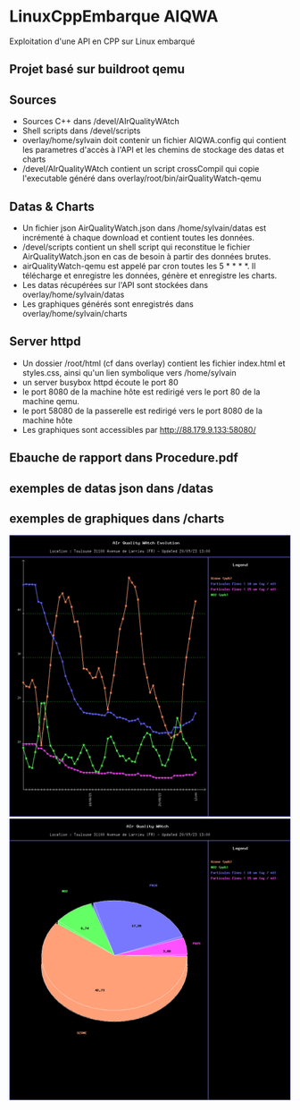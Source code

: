# LinuxCppEmbarque AIQWA
Exploitation d'une API en CPP sur Linux embarqué

## Projet basé sur buildroot qemu
## Sources

* Sources C++ dans /devel/AIrQualityWAtch
* Shell scripts dans /devel/scripts
* overlay/home/sylvain doit contenir un fichier AIQWA.config qui contient les parametres d'accès à l'API et les chemins de stockage des datas et charts
* /devel/AIrQualityWAtch contient un script crossCompil qui copie l'executable généré dans overlay/root/bin/airQualityWatch-qemu

## Datas & Charts
* Un fichier json AirQualityWatch.json dans /home/sylvain/datas est incrémenté à chaque download et contient toutes les données.
* /devel/scripts contient un shell script qui reconstitue  le fichier AirQualityWatch.json en cas de besoin à partir des données brutes.
*  airQualityWatch-qemu est appelé par cron toutes les 5 * * * *. Il télécharge et enregistre les données, génère et enregistre les charts.
*  Les datas récupérées sur l'API sont stockées dans overlay/home/sylvain/datas
* Les graphiques générés sont enregistrés dans overlay/home/sylvain/charts

## Server httpd
* Un dossier /root/html (cf dans overlay) contient les fichier index.html et styles.css, ainsi qu'un lien symbolique vers /home/sylvain
* un server busybox httpd écoute le port 80
* le port 8080 de la machine hôte est redirigé vers le port 80 de la machine qemu.
* le port 58080 de la passerelle est redirigé vers le port 8080 de la machine hôte
* Les graphiques sont accessibles par http://88.179.9.133:58080/  


## Ebauche de rapport dans Procedure.pdf
## exemples de datas json dans /datas
## exemples de graphiques dans /charts
![exemple de graphique généré](charts/curve.png)
![exemple de graphique généré](charts/pie.png)


